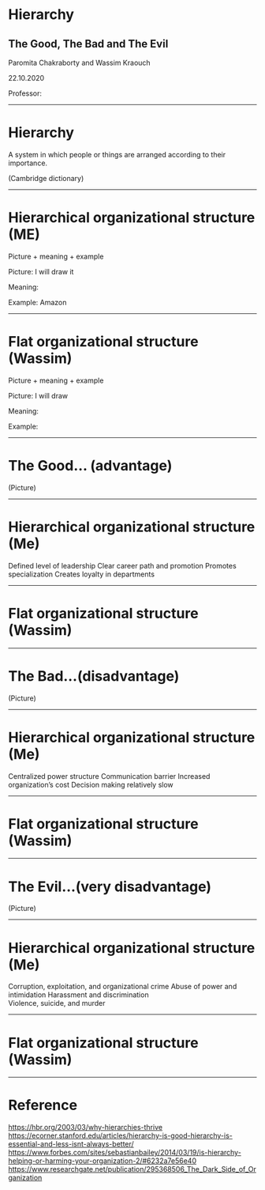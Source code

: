 # Hierarchy
## The Good, The Bad and The Evil

Paromita Chakraborty and Wassim Kraouch

22.10.2020

Professor: 

---

# Hierarchy

A system in which people or things are arranged according to their importance.

(Cambridge dictionary)

---

# Hierarchical organizational structure (ME)

Picture + meaning + example

Picture: I will draw it

Meaning:

Example: Amazon

---

# Flat organizational structure (Wassim)

Picture + meaning + example

Picture: I will draw 

Meaning:

Example:

---

# The Good… (advantage)

(Picture)

---

# Hierarchical organizational structure (Me)

Defined level of leadership 
Clear career path and promotion
Promotes specialization
Creates loyalty in departments

---

# Flat organizational structure (Wassim)

---

# The Bad…(disadvantage)

(Picture)

---

# Hierarchical organizational structure (Me)


Centralized power structure
Communication barrier
Increased organization’s cost
Decision making relatively slow

---

# Flat organizational structure (Wassim)


---

# The Evil…(very disadvantage)

(Picture)

---

# Hierarchical organizational structure (Me)

Corruption, exploitation, and organizational crime
Abuse of power and intimidation
Harassment and discrimination  
Violence, suicide, and murder 

---

# Flat organizational structure (Wassim)

---

# Reference

https://hbr.org/2003/03/why-hierarchies-thrive
https://ecorner.stanford.edu/articles/hierarchy-is-good-hierarchy-is-essential-and-less-isnt-always-better/
https://www.forbes.com/sites/sebastianbailey/2014/03/19/is-hierarchy-helping-or-harming-your-organization-2/#6232a7e56e40
https://www.researchgate.net/publication/295368506_The_Dark_Side_of_Organization

